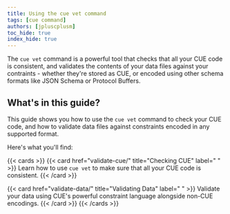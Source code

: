 ```yaml
---
title: Using the cue vet command
tags: [cue command]
authors: [jpluscplusm]
toc_hide: true
index_hide: true
---
```


The `cue vet` command is a powerful tool that checks that all your CUE code is
consistent, and validates the contents of your data files against your
contraints - whether they're stored as CUE, or encoded using other schema
formats like JSON Schema or Protocol Buffers.

## What's in this guide?

This guide shows you how to use the `cue vet` command to check your CUE code,
and how to validate data files against constraints encoded in any supported
format.

Here's what you'll find:

{{< cards >}}
{{< card href="validate-cue/" title="Checking CUE" label=" " >}}
  Learn how to use `cue vet` to make sure that all your CUE code is consistent.
{{< /card >}}

{{< card href="validate-data/" title="Validating Data" label=" " >}}
  Validate your data using CUE's powerful constraint language alongside non-CUE encodings.
{{< /card >}}
{{< /cards >}}
